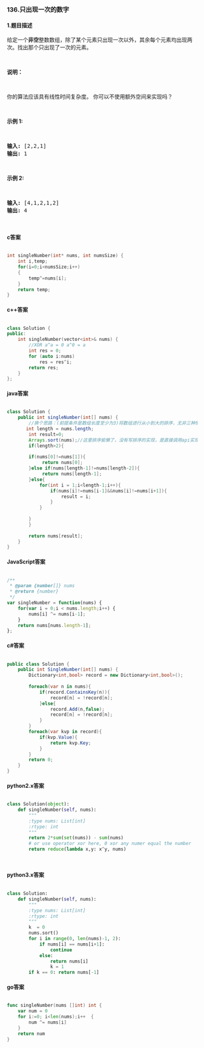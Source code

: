 ### 136.只出现一次的数字

#### 1.题目描述

<p>给定一个<strong>非空</strong>整数数组，除了某个元素只出现一次以外，其余每个元素均出现两次。找出那个只出现了一次的元素。</p><br/><p><strong>说明：</strong></p><br/><p>你的算法应该具有线性时间复杂度。 你可以不使用额外空间来实现吗？</p><br/><p><strong>示例 1:</strong></p><br/><pre><strong>输入:</strong> [2,2,1]<br/><strong>输出:</strong> 1<br/></pre><br/><p><strong>示例&nbsp;2:</strong></p><br/><pre><strong>输入:</strong> [4,1,2,1,2]<br/><strong>输出:</strong> 4</pre><br/>

#### c答案

```c

int singleNumber(int* nums, int numsSize) {
    int i,temp;
    for(i=0;i<numsSize;i++)
    {
        temp^=nums[i];
    }
    return temp;
}

```

#### c++答案

```c++

class Solution {
public:
    int singleNumber(vector<int>& nums) {
        //XOR a^a = 0 a^0 = a
        int res = 0;
        for (auto i:nums)
            res = res^i;
        return res;
    }
};

```

#### java答案

```java

class Solution {
    public int singleNumber(int[] nums) {
        //换个思路：(前提条件是数组长度至少为3)将数组进行从小到大的排序，无非三种情况：122xxx，直接输出第一个；222xxxx7，直接输出最后一个；夹在中间的情          况，输出中间那个比前面大比后面小的就ok
       int length = nums.length;
	    int result=0;
		Arrays.sort(nums);//这里排序偷懒了，没有写排序的实现，是直接调用api实现的排序
        if(length>2){
            
		if(nums[0]!=nums[1]){
			 return nums[0];
		}else if(nums[length-1]!=nums[length-2]){
			 return nums[length-1];
		}else{
			for(int i = 1;i<length-1;i++){
				if(nums[i]!=nums[i-1]&&nums[i]!=nums[i+1]){
					result = i;
				}
			}
			
		}
        }
		
		return nums[result];
    }
}

```

#### JavaScript答案

```javascript

/**
 * @param {number[]} nums
 * @return {number}
 */
var singleNumber = function(nums) {
    for(var i = 0;i < nums.length;i++) {
        nums[i] ^= nums[i-1];
    }
    return nums[nums.length-1];
};

```

#### c#答案

```c#

public class Solution {
    public int SingleNumber(int[] nums) {
        Dictionary<int,bool> record = new Dictionary<int,bool>();
        
        foreach(var n in nums){
            if(record.ContainsKey(n)){
                record[n] = !record[n];
            }else{
                record.Add(n,false);
                record[n] = !record[n];
            }
        }
        foreach(var kvp in record){
            if(kvp.Value){
                return kvp.Key;
            }
        }
        return 0;
    }
}

```

#### python2.x答案

```python

class Solution(object):
    def singleNumber(self, nums):
        """
        :type nums: List[int]
        :rtype: int
        """
        return 2*sum(set(nums)) - sum(nums)
        # or use operator xor here, 0 xor any numer equal the number
        return reduce(lambda x,y: x^y, nums)
            
        

```

#### python3.x答案

```python

class Solution:
    def singleNumber(self, nums):
        """
        :type nums: List[int]
        :rtype: int
        """
        k  = 0
        nums.sort()
        for i in range(0, len(nums)-1, 2):
            if nums[i] == nums[i+1]:
                continue
            else:
                return nums[i]
                k = 1
        if k == 0: return nums[-1]

```

#### go答案

```go

func singleNumber(nums []int) int {
    var num = 0
	for i:=0; i<len(nums);i++  {
		num ^= nums[i]
	}
	return num
}

```